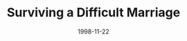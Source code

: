 ---
layout: message
category: message
series: "Home for the Holidays"
title: "Surviving a Difficult Marriage"
date: 1998-11-22
message_id: 419
---